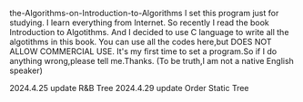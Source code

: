 the-Algorithms-on-Introduction-to-Algorithms
I set this program just for studying.
I learn everything from Internet.
So recently I read the book Introduction to Algotithms.
And I decided to use C language to write all the algotithms in this book.
You can use all the codes here,but DOES NOT ALLOW COMMERCIAL USE. 
It's my first time to set a program.So if I do anything wrong,please tell me.Thanks.
(To be truth,I am not a native English speaker)


2024.4.25 update R&B Tree
2024.4.29 update Order Static Tree
